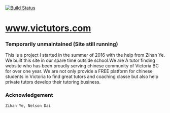 [![Build Status](https://travis-ci.org/waynezhang1995/Victutors.com.svg?branch=master)](https://travis-ci.org/waynezhang1995/Victutors.com)

# www.victutors.com

### Temporarily unmaintained (Site still running)

This is a project I started in the summer of 2016 with the help from Zihan Ye. We built this site in our spare time outside school.We are A tutor finding website who has been proudly serving chinese community of Victoria BC for over one year. We are not only provide a FREE platform for chinese students in Victoria to find great tutors and coaching classe but also help private tutors develop their tutoring business.

### Acknowledgement

```Zihan Ye, Nelson Dai```
